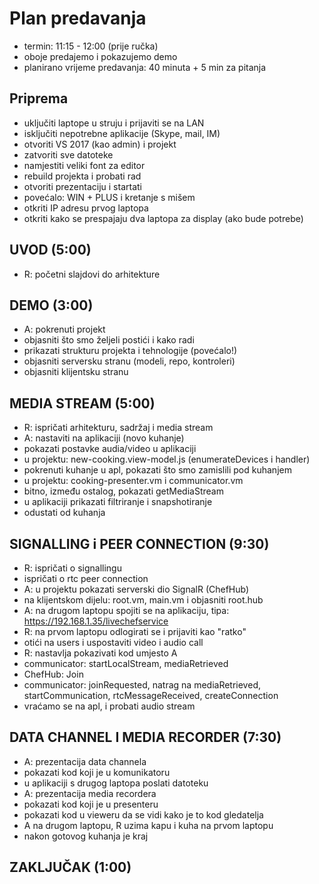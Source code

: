 
# Plan predavanja

- termin: 11:15 - 12:00 (prije ručka)
- oboje predajemo i pokazujemo demo
- planirano vrijeme predavanja: 40 minuta + 5 min za pitanja

## Priprema

- uključiti laptope u struju i prijaviti se na LAN 
- isključiti nepotrebne aplikacije (Skype, mail, IM)
- otvoriti VS 2017 (kao admin) i projekt
- zatvoriti sve datoteke
- namjestiti veliki font za editor
- rebuild projekta i probati rad
- otvoriti prezentaciju i startati 
- povećalo: WIN + PLUS i kretanje s mišem
- otkriti IP adresu prvog laptopa
- otkriti kako se prespajaju dva laptopa za display (ako bude potrebe)

## UVOD (5:00)

- R: početni slajdovi do arhitekture

## DEMO (3:00)

- A: pokrenuti projekt
- objasniti što smo željeli postići i kako radi
- prikazati strukturu projekta i tehnologije (povećalo!)
- objasniti serversku stranu (modeli, repo, kontroleri)
- objasniti klijentsku stranu

## MEDIA STREAM (5:00)

- R: ispričati arhitekturu, sadržaj i media stream
- A: nastaviti na aplikaciji (novo kuhanje)
- pokazati postavke audia/video u aplikaciji
- u projektu: new-cooking.view-model.js (enumerateDevices i handler)
- pokrenuti kuhanje u apl, pokazati što smo zamislili pod kuhanjem
- u projektu: cooking-presenter.vm i communicator.vm
- bitno, između ostalog, pokazati getMediaStream 
- u aplikaciji prikazati filtriranje i snapshotiranje
- odustati od kuhanja

## SIGNALLING i PEER CONNECTION (9:30)

- R: ispričati o signallingu
- ispričati o rtc peer connection
- A: u projektu pokazati serverski dio SignalR (ChefHub)
- na klijentskom dijelu: root.vm, main.vm i objasniti root.hub
- A: na drugom laptopu spojiti se na aplikaciju, tipa: https://192.168.1.35/livechefservice
- R: na prvom laptopu odlogirati se i prijaviti kao "ratko"
- otići na users i uspostaviti video i audio call
- R: nastavlja pokazivati kod umjesto A
- communicator: startLocalStream, mediaRetrieved
- ChefHub: Join
- communicator: joinRequested, natrag na mediaRetrieved, startCommunication, rtcMessageReceived, createConnection
- vraćamo se na apl, i probati audio stream

## DATA CHANNEL I MEDIA RECORDER (7:30)

- A: prezentacija data channela
- pokazati kod koji je u komunikatoru
- u aplikaciji s drugog laptopa poslati datoteku
- A: prezentacija media recordera
- pokazati kod koji je u presenteru
- pokazati kod u vieweru da se vidi kako je to kod gledatelja
- A na drugom laptopu, R uzima kapu i kuha na prvom laptopu
- nakon gotovog kuhanja je kraj

## ZAKLJUČAK (1:00)


